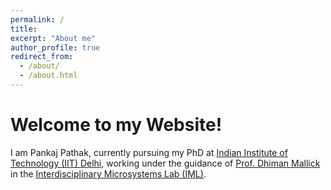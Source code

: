 ```yaml
---
permalink: /
title: 
excerpt: "About me"
author_profile: true
redirect_from: 
  - /about/
  - /about.html
---
```

# Welcome to my Website!
I am Pankaj Pathak, currently pursuing my PhD at [Indian Institute of Technology (IIT) Delhi](https://www.iitd.ac.in/), working under the guidance of [Prof. Dhiman Mallick](https://ee.iitd.ac.in/faculty-profile/49) in the [Interdisciplinary Microsystems Lab (IML)](https://sites.google.com/site/dhimanmallick). 

